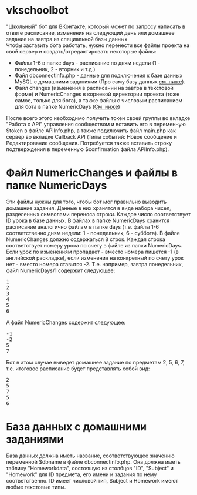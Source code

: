 # vkschoolbot
"Школьный" бот для ВКонтакте, который может по запросу написать в ответе расписание, изменения на следующий день или домашнее задание на завтра из специальной базы данных<br >
Чтобы заставить бота работать, нужно перенести все файлы проекта на свой сервер и создать/отредактировать некоторые файлы:
<ul>
  <li>Файлы 1-6 в папке days - расписание по дням недели (1 - понедельник, 2 - вторник и т.д.)</li>
  <li>Файл dbconnectinfo.php - данные для подключения к базе данных MySQL с домашними заданиями (Про саму базу данных <a href="#databaseinfo">см. ниже</a>).</li>
  <li>Файл changes (изменения в расписании на завтра в текстовой форме) и NumericChanges в корневой директории проекта (тоже самое, только для бота), а также файлы с числовым расписанием для бота в папке NumericDays (<a href="#numeric">См. ниже</a>)</li>
</ul>
После всего этого необходимо получить токен своей группы во вкладке "Работа с API" управления сообществом и вставить его в переменную $token в файле APIInfo.php, а также подключить файл main.php как сервер во вкладке Callback API (типы событий: Новое сообщение и Редактирование сообщения. Потребуется также вставить строку подтверждения в переменную $confirmation файла  APIInfo.php). 
<a name="numeric"></a><h1>Файл NumericChanges и файлы в папке NumericDays</h1>
Эти файлы нужны для того, чтобы бот мог правильно выводить домашние задания. Данные в них хранятся в виде набора чисел, разделенных символами переноса строки. Каждое число соответствует ID урока в базе данных. В файлах в папке NumericDays хранится расписание аналогично файлам в папке days (т.е. файлы 1-6 соответственно дням недели: 1 - понедельник, 6 - суббота). В файле NumericChanges должно содержаться 8 строк. Каждая строка соответствует номеру урока по счету в файле из папки NumericDays. Если урок по изменениям пропадает - вместо номера пишется -1 (в английской раскладке), если изменения на конкретный по счету урок нет - вместо номера ставится -2. Т.е. например, завтра понедельник, файл NumericDays/1 содержит следующее:
<pre>
1
2
3
4
5
6
</pre>
А файл NumericChanges содержит следующее:
<pre>
-1
-2
5
7
</pre>
Бот в этом случае выведет домашнее задание по предметам 2, 5, 6, 7, т.е. итоговое расписание будет представлять собой вид:
<pre>
2
5
7
5
6
</pre>
<a name="databaseinfo"></a><h1>База данных с домашними заданиями</h1>
База данных должна иметь название, соответствующее значению переменной $dbname в файле dbconnectinfo.php. Она должна иметь таблицу "Homeworkdata", состоящую из столбцов "ID", "Subject" и "Homework" для ID предмета, его имени и задания по нему соответственно. ID имеет числовой тип, Subject и Homework имеют любые текстовые типы.

